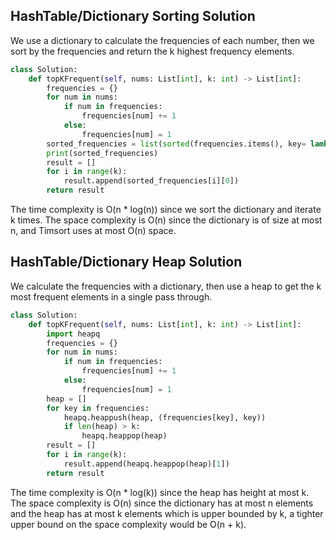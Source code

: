 ## HashTable/Dictionary Sorting Solution
We use a dictionary to calculate the frequencies of each number, then we sort by the frequencies and return the k highest frequency elements.
``` python
class Solution:
    def topKFrequent(self, nums: List[int], k: int) -> List[int]:
        frequencies = {}
        for num in nums:
            if num in frequencies:
                frequencies[num] += 1
            else:
                frequencies[num] = 1
        sorted_frequencies = list(sorted(frequencies.items(), key= lambda item: item[1], reverse=True))
        print(sorted_frequencies)
        result = []
        for i in range(k):
            result.append(sorted_frequencies[i][0])
        return result
```
The time complexity is O(n * log(n)) since we sort the dictionary and iterate k times. The space complexity is O(n) since the dictionary is of size at most n, and Timsort uses at most O(n) space.
## HashTable/Dictionary Heap Solution
We calculate the frequencies with a dictionary, then use a heap to get the k most frequent elements in a single pass through.
``` python
class Solution:
    def topKFrequent(self, nums: List[int], k: int) -> List[int]:
        import heapq
        frequencies = {}
        for num in nums:
            if num in frequencies:
                frequencies[num] += 1
            else:
                frequencies[num] = 1
        heap = []
        for key in frequencies:
            heapq.heappush(heap, (frequencies[key], key))
            if len(heap) > k:
                heapq.heappop(heap)
        result = []
        for i in range(k):
            result.append(heapq.heappop(heap)[1])
        return result
```
The time complexity is O(n * log(k)) since the heap has height at most k. The space complexity is O(n) since the dictionary has at most n elements and the heap has at most k elements which is upper bounded by k, a tighter upper bound on the space complexity would be O(n + k).